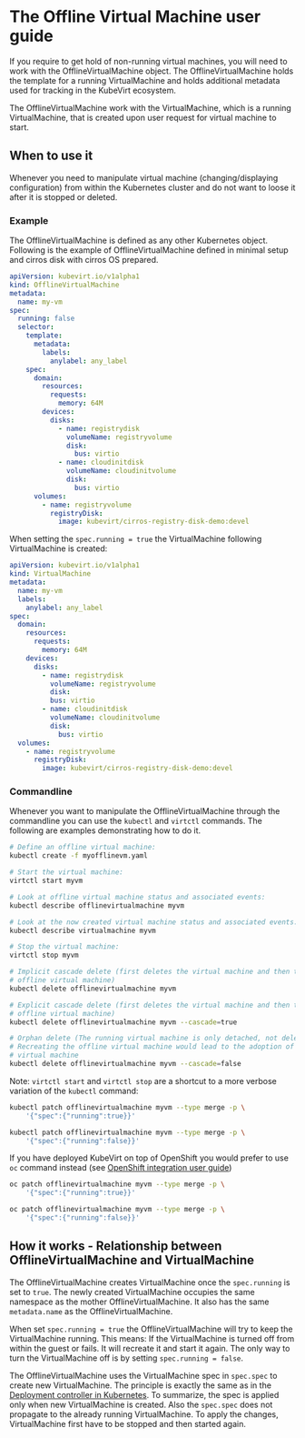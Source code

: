 # The Offline Virtual Machine user guide

If you require to get hold of non-running virtual machines, you will need to work
with the OfflineVirtualMachine object. The OfflineVirtualMachine holds the
template for a running VirtualMachine and holds additional metadata used
for tracking in the KubeVirt ecosystem.

The OfflineVirtualMachine work with the VirtualMachine, which is a running
VirtualMachine, that is created upon user request for virtual machine to start.

## When to use it

Whenever you need to manipulate virtual machine (changing/displaying
configuration) from within the Kubernetes cluster and do not want to loose
it after it is stopped or deleted.

### Example

The OfflineVirtualMachine is defined as any other Kubernetes object. Following
is the example of OfflineVirtualMachine defined in minimal setup and
cirros disk with cirros OS prepared.

```yaml
apiVersion: kubevirt.io/v1alpha1
kind: OfflineVirtualMachine
metadata:
  name: my-vm
spec:
  running: false
  selector:
    template:
      metadata:
        labels:
          anylabel: any_label
    spec:
      domain:
        resources:
          requests:
            memory: 64M
        devices:
          disks:
            - name: registrydisk
              volumeName: registryvolume
              disk:
                bus: virtio
            - name: cloudinitdisk
              volumeName: cloudinitvolume
              disk:
                bus: virtio
      volumes:
        - name: registryvolume
          registryDisk:
            image: kubevirt/cirros-registry-disk-demo:devel
```

When setting the `spec.running = true` the VirtualMachine following VirtualMachine
is created:

```yaml
apiVersion: kubevirt.io/v1alpha1
kind: VirtualMachine
metadata:
  name: my-vm
  labels:
    anylabel: any_label
spec:
  domain:
    resources:
      requests:
        memory: 64M
    devices:
      disks:
        - name: registrydisk
          volumeName: registryvolume
          disk:
          bus: virtio
        - name: cloudinitdisk
          volumeName: cloudinitvolume
          disk:
            bus: virtio
  volumes:
    - name: registryvolume
      registryDisk:
        image: kubevirt/cirros-registry-disk-demo:devel
```

### Commandline

Whenever you want to manipulate the OfflineVirtualMachine through the
commandline you can use the `kubectl` and `virtctl` commands. The following are
examples demonstrating how to do it.

```bash
# Define an offline virtual machine:
kubectl create -f myofflinevm.yaml

# Start the virtual machine:
virtctl start myvm

# Look at offline virtual machine status and associated events:
kubectl describe offlinevirtualmachine myvm

# Look at the now created virtual machine status and associated events:
kubectl describe virtualmachine myvm

# Stop the virtual machine:
virtctl stop myvm

# Implicit cascade delete (first deletes the virtual machine and then the
# offline virtual machine)
kubectl delete offlinevirtualmachine myvm

# Explicit cascade delete (first deletes the virtual machine and then the
# offline virtual machine)
kubectl delete offlinevirtualmachine myvm --cascade=true

# Orphan delete (The running virtual machine is only detached, not deleted)
# Recreating the offline virtual machine would lead to the adoption of the
# virtual machine
kubectl delete offlinevirtualmachine myvm --cascade=false
```

Note: `virtctl start` and `virtctl stop` are a shortcut to a more verbose
variation of the `kubectl` command:

```bash
kubectl patch offlinevirtualmachine myvm --type merge -p \
    '{"spec":{"running":true}}'

kubectl patch offlinevirtualmachine myvm --type merge -p \
    '{"spec":{"running":false}}'
```

If you have deployed KubeVirt on top of OpenShift you would prefer to use `oc`
command instead (see [OpenShift integration user guide](openshift-integration.md))

```bash
oc patch offlinevirtualmachine myvm --type merge -p \
    '{"spec":{"running":true}}'

oc patch offlinevirtualmachine myvm --type merge -p \
    '{"spec":{"running":false}}'
```


## How it works - Relationship between OfflineVirtualMachine and VirtualMachine

The OfflineVirtualMachine creates VirtualMachine once the `spec.running` is set
to `true`. The newly created VirtualMachine occupies the same namespace as the
mother OfflineVirtualMachine. It also has the same `metadata.name` as the
OfflineVirtualMachine.

When set `spec.running = true` the OfflineVirtualMachine will try to keep the
VirtualMachine running. This means: If the VirtualMachine is turned off from
within the guest or fails. It will recreate it and start it again. The only
way to turn the VirtualMachine off is by setting `spec.running = false`.

The OfflineVirtualMachine uses the VirtualMachine spec in `spec.spec` to
create new VirtualMachine. The principle is exactly the same as in the
[Deployment controller in Kubernetes](https://kubernetes.io/docs/concepts/workloads/controllers/deployment/#creating-a-deployment).
To summarize, the spec is applied only when new VirtualMachine is created.
Also the `spec.spec` does not propagate to the already running VirtualMachine.
To apply the changes, VirtualMachine first have to be stopped and then
started again.
